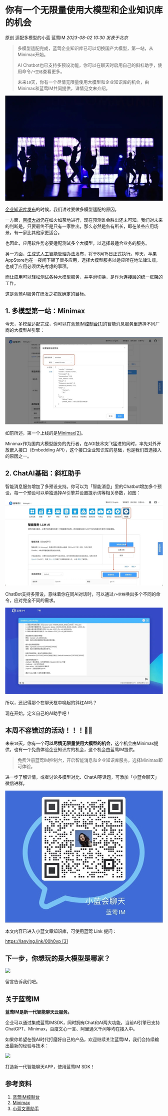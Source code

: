 # 你有一个无限量使用大模型和企业知识库的机会

原创 适配多模型的小蓝 蓝莺IM _2023-08-02 10:30_ _发表于北京_

> 多模型适配完成，蓝莺企业知识库已可以切换国产大模型，第一站，从Minimax开始。
> 
> AI Chatbot也已支持多预设功能，你可以在聊天时启用自己的斜杠助手，使用命令`/+空格`查看更多。
> 
> 未来`10`天，你有一个尽情无限量使用大模型和企业知识库的机会，由Minimax和蓝莺IM共同提供，详情见文末介绍。

![](../../assets/articles/autogen-5f06aab7da0797d201e688f9196a7031574ee3f5df2b25863e20f55f9a5ca2c4.jpeg)

[企业知识库发布](https://docs.lanyingim.com/articles/product-and-technologies/It-is-time-to-make-LLM-learn-enterprise-knowledge.html)的时候，我们讲过要做多模型适配的原因。

一方面，[百模大战](https://mp.weixin.qq.com/s?__biz=MjM5OTExMjYwMA==&mid=2670148561&idx=5&sn=88827af43779a745718579a621797f38&scene=21#wechat_redirect)仍在如火如荼地进行，现在预测谁会胜出还未可知。我们对未来的判断是，只要最终不是只有一家胜出，那么必然是各有所长，即在某些应用场景，有一家比其他家更适合。

也因此，应用软件势必要适配测试多个大模型，以选择最适合业务的服务。

另一方面，[生成式人工智能管理办法](https://mp.weixin.qq.com/s?__biz=MzAwMjU0MjIyNw==&mid=2651451323&idx=2&sn=0552bbe243af3d97c2bb79c571da52ec&scene=21#wechat_redirect)发布，将于8月15日正式执行。昨天，苹果AppStore也在一夜间下架了很多应用，选择大模型服务以适应所在地法律法规，也成了应用必须优先考虑的事项。

而让应用可以轻松测试各种大模型服务，并平滑切换，是作为连接层的统一框架的工作。

这是蓝莺AI服务在研发之初就确定的目标。

## 1. 多模型第一站：Minimax

今天，多模型适配完成，你可以在[蓝莺IM控制台\[1\]](https://console.lanyingim.com/)的智能消息服务里选择不同厂商的大模型AI引擎：

![](../../assets/articles/autogen-14e899dc6777aca554de59ea952a223498f6d7564170087b8ec2112826a6c2da.jpeg)

如前所述，第一个上线的是[Minimax\[2\]](https://api.minimax.chat)。

Minimax作为国内大模型服务的先行者，在AGI技术突飞猛进的同时，率先对外开放嵌入接口（Embedding API），这个接口企业知识库的基础，也是我们首选接入的原因之一。

## 2. ChatAI基础：斜杠助手

智能消息服务增加了多预设支持。你可以为「智能消息」里的Chatbot增加多个预设，每一个预设可以单独选择AI引擎并设置提示词等相关参数，如图：

![](../../assets/articles/autogen-34cec6da81a09765c8133ecc7e57b884a24d764fbee91a56393495e6448e8336.jpeg)

ChatBot支持多预设，意味着你在同AI对话时，可以通过`/+空格`唤出多个不同的命令，应对完全不同的需求。

![](../../assets/articles/autogen-fa46b1119d2a958f03936ae3bee390ec2b905d017c005e9a8a3c9ffa05de8dd3.jpeg)

所以，还记得那个在聊天框中唤起的斜杠AI吗？

现在开始，定义自己的AI助手吧！

## 本周不容错过的活动！！！👏🏻

未来`10`天，你有一个**可以尽情无限量使用大模型的机会**，这个机会由Minimax提供，也有一个免费体验企业知识库的机会，这个机会由蓝莺IM提供。

> 免费注册蓝莺IM控制台，开启智能消息和企业知识库服务，选择Minimax即可体验。

进一步了解详情，或者讨论多模型对比、ChatAI等话题，可添加「小蓝会聊天」微信进群。

![扫码添加小蓝会聊天](../../assets/articles/autogen-5d8b60effd72306cf5e0fbd4c1eda8269dd75bcde3679710d310f6541420ffb1.png)

本文内容已进入小蓝文章知识库，可使用蓝莺 Link 提问：

[https://lanying.link/00h0vp \[3\]](https://lanying.link/00h0vp)

## 下一步，你想玩的是大模型是哪家？

![](../../assets/articles/autogen-d0b1f1a56b63eeedef6f06cca133d0afef6d068176f97bd67a170f39bbd6e579.jpeg)

留言告诉我们吧。

## 关于蓝莺IM

**蓝莺IM是新一代智能聊天云服务。**

企业可以通过集成蓝莺IMSDK，同时拥有Chat和AI两大功能，当前AI引擎已支持ChatGPT、Minimax，百度文心一言、阿里通义千问等均在接入中。

如果你希望在强AI时代打磨好自己的产品，欢迎继续关注蓝莺IM，我们会持续输出最新的经验与技术：

![](../../assets/articles/autogen-7aa69a076157dc20defae405d39298a1be9d210b5b2a5aa5218ad2ecd72c0a06.jpeg)

打造新一代智能聊天APP，使用蓝莺IM SDK！

## 参考资料

1. [蓝莺IM控制台](https://console.lanyingim.com/)
2. [Minimax](https://api.minimax.chat)
3. [小蓝文章助手](https://lanying.link/00h0vp)